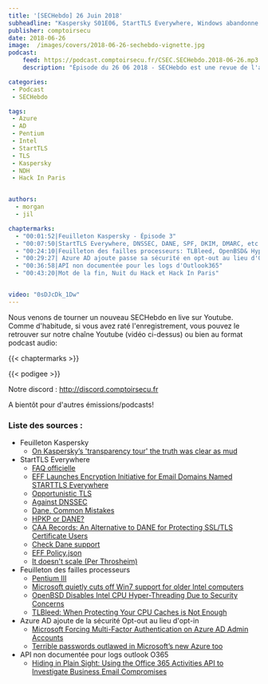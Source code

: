 ```yaml
---
title: '[SECHebdo] 26 Juin 2018'
subheadline: "Kaspersky S01E06, StartTLS Everywhere, Windows abandonne le Pentium III, Sécurité opt-out, etc."
publisher: comptoirsecu
date: 2018-06-26
image:  /images/covers/2018-06-26-sechebdo-vignette.jpg
podcast:
    feed: https://podcast.comptoirsecu.fr/CSEC.SECHebdo.2018-06-26.mp3
    description: "Épisode du 26 06 2018 - SECHebdo est une revue de l'actualité cybersécurité réalisée en live sur Youtube, généralement le mardi soir."

categories:
 - Podcast
 - SECHebdo

tags:
 - Azure
 - AD
 - Pentium
 - Intel
 - StartTLS
 - TLS
 - Kaspersky
 - NDH
 - Hack In Paris


authors:
  - morgan
  - jil

chaptermarks:
  - "00:01:52|Feuilleton Kaspersky - Épisode 3"
  - "00:07:50|StartTLS Everywhere, DNSSEC, DANE, SPF, DKIM, DMARC, etc."
  - "00:24:10|Feuilleton des failles processeurs: TLBleed, OpenBSD& HyperThreading, etc."
  - "00:29:27| Azure AD ajoute passe sa sécurité en opt-out au lieu d'Opt-in, Firefox Monitor, etc."
  - "00:36:58|API non documentée pour les logs d'Outlook365"
  - "00:43:20|Mot de la fin, Nuit du Hack et Hack In Paris"


video: "0sDJcDk_1Dw"
---
```


Nous venons de tourner un nouveau SECHebdo en live sur Youtube. Comme d'habitude, si vous avez raté l'enregistrement, vous pouvez le retrouver sur notre chaîne Youtube (vidéo ci-dessus) ou bien au format podcast audio:

{{< chaptermarks >}}

{{< podigee >}}

Notre discord : <http://discord.comptoirsecu.fr>

A bientôt pour d'autres émissions/podcasts!

### Liste des sources :

* Feuilleton Kaspersky
    * [On Kaspersky’s 'transparency tour' the truth was clear as mud](https://www.theregister.co.uk/2018/06/26/kaspersky_transparency_tour/)
* StartTLS Everywhere
    * [FAQ officielle](https://www.starttls-everywhere.org/faq/)
    * [EFF Launches Encryption Initiative for Email Domains Named STARTTLS Everywhere](https://www.bleepingcomputer.com/news/security/eff-launches-encryption-initiative-for-email-domains-named-starttls-everywhere/)
    * [Opportunistic TLS](https://en.wikipedia.org/wiki/Opportunistic_TLS)
    * [Against DNSSEC](https://sockpuppet.org/blog/2015/01/15/against-dnssec/)
    * [Dane, Common Mistakes](https://dane.sys4.de/common_mistakes)
    * [HPKP or DANE?](https://kanarip.wordpress.com/2016/07/14/hpkp-or-dane/)
    * [CAA Records: An Alternative to DANE for Protecting SSL/TLS Certificate Users](https://www.farsightsecurity.com/2017/08/25/stsauver-caa-records-farsight/)
    * [Check Dane support](https://check.sidnlabs.nl/dane/)
    * [EFF Policy.json](https://dl.eff.org/starttls-everywhere/policy.json)
    * [It doesn't scale (Per Throsheim)](https://twitter.com/thorsheim/status/1011501203598004226)
* Feuilleton des failles processeurs
    * [Pentium III](https://fr.wikipedia.org/wiki/Pentium_III)
    * [Microsoft quietly cuts off Win7 support for older Intel computers](https://www.computerworld.com/article/3282066/microsoft-windows/microsoft-quietly-cuts-off-win7-support-for-older-intel-computers.html)
    * [OpenBSD Disables Intel CPU Hyper-Threading Due to Security Concerns](https://www.bleepingcomputer.com/news/security/openbsd-disables-intel-cpu-hyper-threading-due-to-security-concerns/)
    * [TLBleed: When Protecting Your CPU Caches is Not Enough](https://www.blackhat.com/us-18/briefings/schedule/#tlbleed-when-protecting-your-cpu-caches-is-not-enough-10149)
* Azure AD ajoute de la sécurité Opt-out au lieu d'opt-in
    * [Microsoft Forcing Multi-Factor Authentication on Azure AD Admin Accounts](https://www.bleepingcomputer.com/news/security/microsoft-forcing-multi-factor-authentication-on-azure-ad-admin-accounts/)
    * [Terrible passwords outlawed in Microsoft’s new Azure too](https://nakedsecurity.sophos.com/2018/06/25/terrible-passwords-outlawed-in-microsofts-new-azure-tool/)
* API non documentée pour logs outlook O365
    * [Hiding in Plain Sight: Using the Office 365 Activities API to Investigate Business Email Compromises](https://www.crowdstrike.com/blog/hiding-in-plain-sight-using-the-office-365-activities-api-to-investigate-business-email-compromises/)
